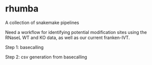 # rhumba

A collection of snakemake pipelines 

Need a workflow for identifying potential modification sites using the RNaseL WT and KO data, as well as our current franken-IVT.

Step 1: basecalling

Step 2: csv generation from basecalling
